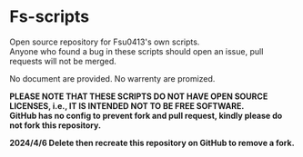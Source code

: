 # Fs-scripts

Open source repository for Fsu0413's own scripts.  
Anyone who found a bug in these scripts should open an issue, pull requests will not be merged.

No document are provided. No warrenty are promized.

__PLEASE NOTE THAT THESE SCRIPTS DO NOT HAVE OPEN SOURCE LICENSES, i.e., IT IS INTENDED NOT TO BE FREE SOFTWARE.__  
__GitHub has no config to prevent fork and pull request, kindly please do not fork this repository.__

__2024/4/6 Delete then recreate this repository on GitHub to remove a fork.__

